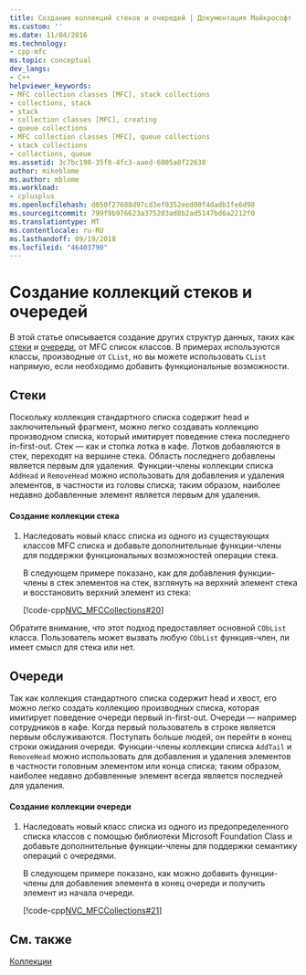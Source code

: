 ```yaml
---
title: Создание коллекций стеков и очередей | Документация Майкрософт
ms.custom: ''
ms.date: 11/04/2016
ms.technology:
- cpp-mfc
ms.topic: conceptual
dev_langs:
- C++
helpviewer_keywords:
- MFC collection classes [MFC], stack collections
- collections, stack
- stack
- collection classes [MFC], creating
- queue collections
- MFC collection classes [MFC], queue collections
- stack collections
- collections, queue
ms.assetid: 3c7bc198-35f0-4fc3-aaed-6005a0f22638
author: mikeblome
ms.author: mblome
ms.workload:
- cplusplus
ms.openlocfilehash: d050f27688d97cd3ef0352eed00f4dadb1fe6d98
ms.sourcegitcommit: 799f9b976623a375203ad8b2ad5147bd6a2212f0
ms.translationtype: MT
ms.contentlocale: ru-RU
ms.lasthandoff: 09/19/2018
ms.locfileid: "46403790"
---
```

# <a name="creating-stack-and-queue-collections"></a>Создание коллекций стеков и очередей

В этой статье описывается создание других структур данных, таких как [стеки](#_core_stacks) и [очереди](#_core_queues), от MFC список классов. В примерах используются классы, производные от `CList`, но вы можете использовать `CList` напрямую, если необходимо добавить функциональные возможности.

##  <a name="_core_stacks"></a> Стеки

Поскольку коллекция стандартного списка содержит head и заключительный фрагмент, можно легко создавать коллекцию производном списка, который имитирует поведение стека последнего in-first-out. Стек — как и стопка лотка в кафе. Лотков добавляются в стек, переходят на вершине стека. Область последнего добавлены является первым для удаления. Функции-члены коллекции списка `AddHead` и `RemoveHead` можно использовать для добавления и удаления элементов, в частности из головы списка; таким образом, наиболее недавно добавленные элемент является первым для удаления.

#### <a name="to-create-a-stack-collection"></a>Создание коллекции стека

1. Наследовать новый класс списка из одного из существующих классов MFC списка и добавьте дополнительные функции-члены для поддержки функциональных возможностей операции стека.

     В следующем примере показано, как для добавления функции-члены в стек элементов на стек, взглянуть на верхний элемент стека и восстановить верхний элемент из стека:

     [!code-cpp[NVC_MFCCollections#20](../mfc/codesnippet/cpp/creating-stack-and-queue-collections_1.h)]

Обратите внимание, что этот подход предоставляет основной `CObList` класса. Пользователь может вызвать любую `CObList` функция-член, ли имеет смысл для стека или нет.

##  <a name="_core_queues"></a> Очереди

Так как коллекция стандартного списка содержит head и хвост, его можно легко создать коллекцию производных списка, которая имитирует поведение очереди первый in-first-out. Очереди — например сотрудников в кафе. Когда первый пользователь в строке является первым обслуживаются. Поступать больше людей, он перейти в конец строки ожидания очереди. Функции-члены коллекции списка `AddTail` и `RemoveHead` можно использовать для добавления и удаления элементов в частности головным элементом или конца списка; таким образом, наиболее недавно добавленные элемент всегда является последней для удаления.

#### <a name="to-create-a-queue-collection"></a>Создание коллекции очереди

1. Наследовать новый класс списка из одного из предопределенного списка классов с помощью библиотеки Microsoft Foundation Class и добавьте дополнительные функции-члены для поддержки семантику операций с очередями.

     В следующем примере показано, как можно добавить функции-члены для добавления элемента в конец очереди и получить элемент из начала очереди.

     [!code-cpp[NVC_MFCCollections#21](../mfc/codesnippet/cpp/creating-stack-and-queue-collections_2.h)]

## <a name="see-also"></a>См. также

[Коллекции](../mfc/collections.md)

